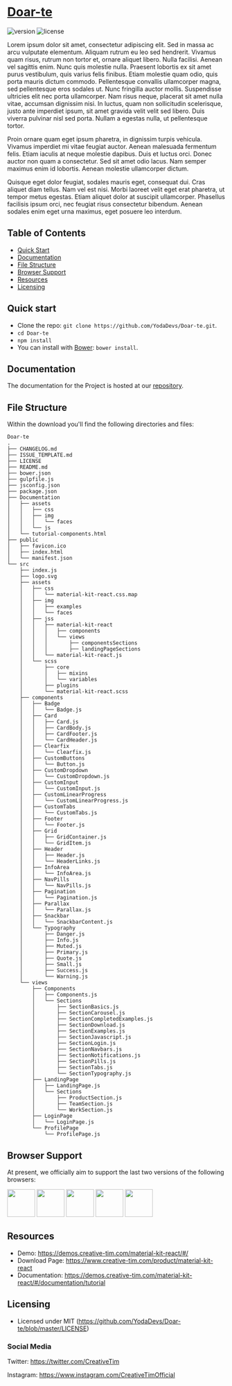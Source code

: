 # [Doar-te](https://demos.creative-tim.com/material-kit-react)

![version](https://img.shields.io/badge/version-1.0.0-blue.svg) ![license](https://img.shields.io/badge/license-MIT-blue.svg)

Lorem ipsum dolor sit amet, consectetur adipiscing elit. Sed in massa ac arcu vulputate elementum. Aliquam rutrum eu leo sed hendrerit. Vivamus quam risus, rutrum non tortor et, ornare aliquet libero. Nulla facilisi. Aenean vel sagittis enim. Nunc quis molestie nulla. Praesent lobortis ex sit amet purus vestibulum, quis varius felis finibus. Etiam molestie quam odio, quis porta mauris dictum commodo. Pellentesque convallis ullamcorper magna, sed pellentesque eros sodales ut. Nunc fringilla auctor mollis. Suspendisse ultricies elit nec porta ullamcorper. Nam risus neque, placerat sit amet nulla vitae, accumsan dignissim nisi. In luctus, quam non sollicitudin scelerisque, justo ante imperdiet ipsum, sit amet gravida velit velit sed libero. Duis viverra pulvinar nisl sed porta. Nullam a egestas nulla, ut pellentesque tortor.

Proin ornare quam eget ipsum pharetra, in dignissim turpis vehicula. Vivamus imperdiet mi vitae feugiat auctor. Aenean malesuada fermentum felis. Etiam iaculis at neque molestie dapibus. Duis et luctus orci. Donec auctor non quam a consectetur. Sed sit amet odio lacus. Nam semper maximus enim id lobortis. Aenean molestie ullamcorper dictum.

Quisque eget dolor feugiat, sodales mauris eget, consequat dui. Cras aliquet diam tellus. Nam vel est nisi. Morbi laoreet velit eget erat pharetra, ut tempor metus egestas. Etiam aliquet dolor at suscipit ullamcorper. Phasellus facilisis ipsum orci, nec feugiat risus consectetur bibendum. Aenean sodales enim eget urna maximus, eget posuere leo interdum.

## Table of Contents

* [Quick Start](#quick-start)
* [Documentation](#documentation)
* [File Structure](#file-structure)
* [Browser Support](#browser-support)
* [Resources](#resources)
* [Licensing](#licensing)


## Quick start

- Clone the repo: `git clone https://github.com/YodaDevs/Doar-te.git`.
- `cd Doar-te`
- `npm install`
- You can install with [Bower](https://bower.io/): ```bower install```.


## Documentation
The documentation for the Project is hosted at our [repository](https://github.com/YodaDevs/Doar-te/tree/master/Documentation).


## File Structure
Within the download you'll find the following directories and files:

```
Doar-te
.
├── CHANGELOG.md
├── ISSUE_TEMPLATE.md
├── LICENSE
├── README.md
├── bower.json
├── gulpfile.js
├── jsconfig.json
├── package.json
├── Documentation
│   ├── assets
│   │   ├── css
│   │   ├── img
│   │   │   └── faces
│   │   └── js
│   └── tutorial-components.html
├── public
│   ├── favicon.ico
│   ├── index.html
│   └── manifest.json
└── src
    ├── index.js
    ├── logo.svg
    ├── assets
    │   ├── css
    │   │   └── material-kit-react.css.map
    │   ├── img
    │   │   ├── examples
    │   │   └── faces
    │   ├── jss
    │   │   ├── material-kit-react
    │   │   │   ├── components
    │   │   │   └── views
    │   │   │       ├── componentsSections
    │   │   │       ├── landingPageSections
    │   │   └── material-kit-react.js
    │   └── scss
    │       ├── core
    │       │   ├── mixins
    │       │   └── variables
    │       ├── plugins
    │       └── material-kit-react.scss
    ├── components
    │   ├── Badge
    │   │   └── Badge.js
    │   ├── Card
    │   │   ├── Card.js
    │   │   ├── CardBody.js
    │   │   ├── CardFooter.js
    │   │   └── CardHeader.js
    │   ├── Clearfix
    │   │   └── Clearfix.js
    │   ├── CustomButtons
    │   │   └── Button.js
    │   ├── CustomDropdown
    │   │   └── CustomDropdown.js
    │   ├── CustomInput
    │   │   └── CustomInput.js
    │   ├── CustomLinearProgress
    │   │   └── CustomLinearProgress.js
    │   ├── CustomTabs
    │   │   └── CustomTabs.js
    │   ├── Footer
    │   │   └── Footer.js
    │   ├── Grid
    │   │   ├── GridContainer.js
    │   │   └── GridItem.js
    │   ├── Header
    │   │   ├── Header.js
    │   │   └── HeaderLinks.js
    │   ├── InfoArea
    │   │   └── InfoArea.js
    │   ├── NavPills
    │   │   └── NavPills.js
    │   ├── Pagination
    │   │   └── Pagination.js
    │   ├── Parallax
    │   │   └── Parallax.js
    │   ├── Snackbar
    │   │   └── SnackbarContent.js
    │   └── Typography
    │       ├── Danger.js
    │       ├── Info.js
    │       ├── Muted.js
    │       ├── Primary.js
    │       ├── Quote.js
    │       ├── Small.js
    │       ├── Success.js
    │       └── Warning.js
    └── views
        ├── Components
        │   ├── Components.js
        │   └── Sections
        │       ├── SectionBasics.js
        │       ├── SectionCarousel.js
        │       ├── SectionCompletedExamples.js
        │       ├── SectionDownload.js
        │       ├── SectionExamples.js
        │       ├── SectionJavascript.js
        │       ├── SectionLogin.js
        │       ├── SectionNavbars.js
        │       ├── SectionNotifications.js
        │       ├── SectionPills.js
        │       ├── SectionTabs.js
        │       └── SectionTypography.js
        ├── LandingPage
        │   ├── LandingPage.js
        │   └── Sections
        │       ├── ProductSection.js
        │       ├── TeamSection.js
        │       └── WorkSection.js
        ├── LoginPage
        │   └── LoginPage.js
        └── ProfilePage
            └── ProfilePage.js
```



## Browser Support

At present, we officially aim to support the last two versions of the following browsers:

<img src="https://github.com/creativetimofficial/public-assets/blob/master/logos/chrome-logo.png?raw=true" width="64" height="64"> <img src="https://raw.githubusercontent.com/creativetimofficial/public-assets/master/logos/firefox-logo.png" width="64" height="64"> <img src="https://raw.githubusercontent.com/creativetimofficial/public-assets/master/logos/edge-logo.png" width="64" height="64"> <img src="https://raw.githubusercontent.com/creativetimofficial/public-assets/master/logos/safari-logo.png" width="64" height="64"> <img src="https://raw.githubusercontent.com/creativetimofficial/public-assets/master/logos/opera-logo.png" width="64" height="64">


## Resources
- Demo: <https://demos.creative-tim.com/material-kit-react/#/>
- Download Page: <https://www.creative-tim.com/product/material-kit-react>
- Documentation: <https://demos.creative-tim.com/material-kit-react/#/documentation/tutorial>


## Licensing

- Licensed under MIT (https://github.com/YodaDevs/Doar-te/blob/master/LICENSE)


### Social Media

Twitter: <https://twitter.com/CreativeTim>

Instagram: <https://www.instagram.com/CreativeTimOfficial>
